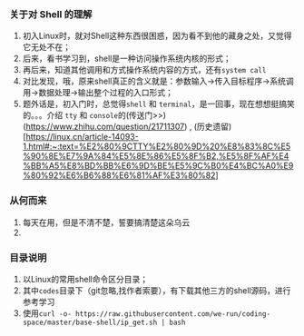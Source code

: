 ### 关于对 Shell 的理解

1. 初入Linux时，就对Shell这种东西很困惑，因为看不到他的藏身之处，又觉得它无处不在；
2. 后来，看书学习到，shell是一种访问操作系统内核的形式；
3. 再后来，知道其他调用和方式操作系统内容的方式，还有`system call`
4. 对比发现，哦，原来shell真正的含义就是：参数输入->传入目标程序->系统调用->数据处理->输出整个过程的入口形式；
5. 题外话是，初入门时，总觉得`shell` 和 `terminal`，是一回事，现在想想挺搞笑的。。。介绍 `tty` 和 `console`的(传送门>>)(https://www.zhihu.com/question/21711307) , (历史遗留)[https://linux.cn/article-14093-1.html#:~:text=%E2%80%9CTTY%E2%80%9D%20%E8%83%8C%E5%90%8E%E7%9A%84%E5%8E%86%E5%8F%B2,%E5%8F%AF%E4%BB%A5%E8%BD%BB%E6%9D%BE%E5%9C%B0%E4%BC%A0%E9%80%92%E6%B6%88%E6%81%AF%E3%80%82]

### 从何而来
1. 每天在用，但是不清不楚，誓要搞清楚这朵乌云
2. 


### 目录说明
1. 以Linux的常用shell命令区分目录；
2. 其中`codes`目录下（git忽略,找作者索要），有下载其他三方的shell源码，进行参考学习
3. 使用`curl -o- https://raw.githubusercontent.com/we-run/coding-space/master/base-shell/ip_get.sh | bash` 